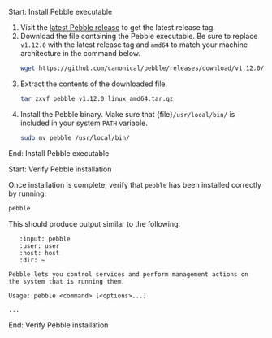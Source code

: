 Start: Install Pebble executable

1. Visit the [latest Pebble release](https://github.com/canonical/pebble/releases/latest)
to get the latest release tag.
1. Download the file containing the Pebble executable. Be sure to replace
`v1.12.0` with the latest release tag and `amd64` to match your machine
architecture in the command below.
   ```bash
   wget https://github.com/canonical/pebble/releases/download/v1.12.0/pebble_v1.12.0_linux_amd64.tar.gz
   ```
1. Extract the contents of the downloaded file.
   ```bash
   tar zxvf pebble_v1.12.0_linux_amd64.tar.gz
   ```
1. Install the Pebble binary. Make sure that {file}`/usr/local/bin/` is included
in your system `PATH` variable.
   ```bash
   sudo mv pebble /usr/local/bin/
   ```

End: Install Pebble executable

Start: Verify Pebble installation

Once installation is complete, verify that `pebble` has been installed
correctly by running:

```bash
pebble
```

This should produce output similar to the following:

```{terminal}
   :input: pebble
   :user: user
   :host: host
   :dir: ~

Pebble lets you control services and perform management actions on
the system that is running them.

Usage: pebble <command> [<options>...]

...

```

End: Verify Pebble installation
